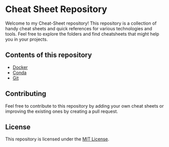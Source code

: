 # Cheat Sheet Repository

Welcome to my Cheat-Sheet repository! This repository is a collection of handy cheat sheets and quick references for various technologies and tools. Feel free to explore the folders and find cheatsheets that might help you in your projects.

## Contents of this repository

- [Docker](docker/Readme.md)
- [Conda](docs/Conda.md)
- [Git](docs/Git.md)

## Contributing
Feel free to contribute to this repository by adding your own cheat sheets or improving the existing ones by creating a pull request.

## License
This repository is licensed under the [MIT License](LICENSE).

